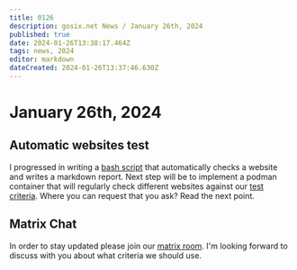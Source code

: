 ```yaml
---
title: 0126
description: gosix.net News / January 26th, 2024 
published: true
date: 2024-01-26T13:38:17.464Z
tags: news, 2024
editor: markdown
dateCreated: 2024-01-26T13:37:46.630Z
---
```


# January 26th, 2024
## Automatic websites test
I progressed in writing a [bash script](https://github.com/imp1sh/gosix.net/blob/main/scripts/v6test.sh) that automatically checks a website and writes a markdown report. Next step will be to implement a podman container that will regularly check different websites against our [test criteria](/howto/testcriteria/website). Where you can request that you ask? Read the next point.
## Matrix Chat
In order to stay updated please join our [matrix room](/howto/chat). I'm looking forward to discuss with you about what criteria we should use. 